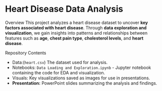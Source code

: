 # Heart Disease Data Analysis

Overview
This project analyzes a heart disease dataset to uncover **key factors associated with heart disease**. Through **data exploration and visualization**, we gain insights into patterns and relationships between features such as **age**, **chest pain type**, **cholesterol levels**, and **heart disease**.

Repository Contents
- Data:(`heart.csv`) The dataset used for analysis.
- Notebooks: `Data Loading and Exploration.ipynb` - Jupyter notebook containing the code for EDA and visualization.
- Visuals: Key visualizations saved as images for use in presentations.
- **Presentation:** PowerPoint slides summarizing the analysis and findings.
